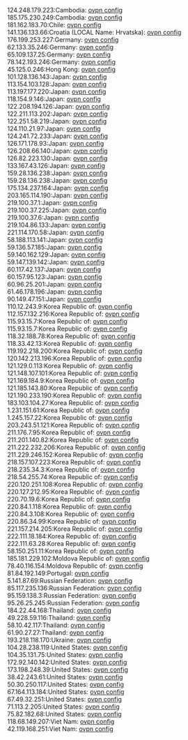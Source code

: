 124.248.179.223:Cambodia: [ovpn config](vpn/124_248_179_223.ovpn)  
185.175.230.249:Cambodia: [ovpn config](vpn/185_175_230_249.ovpn)  
181.162.183.70:Chile: [ovpn config](vpn/181_162_183_70.ovpn)  
141.136.133.66:Croatia (LOCAL Name: Hrvatska): [ovpn config](vpn/141_136_133_66.ovpn)  
176.199.253.227:Germany: [ovpn config](vpn/176_199_253_227.ovpn)  
62.133.35.246:Germany: [ovpn config](vpn/62_133_35_246.ovpn)  
65.109.137.25:Germany: [ovpn config](vpn/65_109_137_25.ovpn)  
78.142.193.246:Germany: [ovpn config](vpn/78_142_193_246.ovpn)  
45.125.0.246:Hong Kong: [ovpn config](vpn/45_125_0_246.ovpn)  
101.128.136.143:Japan: [ovpn config](vpn/101_128_136_143.ovpn)  
113.154.103.128:Japan: [ovpn config](vpn/113_154_103_128.ovpn)  
113.197.177.220:Japan: [ovpn config](vpn/113_197_177_220.ovpn)  
118.154.9.146:Japan: [ovpn config](vpn/118_154_9_146.ovpn)  
122.208.194.126:Japan: [ovpn config](vpn/122_208_194_126.ovpn)  
122.211.113.202:Japan: [ovpn config](vpn/122_211_113_202.ovpn)  
122.251.58.219:Japan: [ovpn config](vpn/122_251_58_219.ovpn)  
124.110.21.97:Japan: [ovpn config](vpn/124_110_21_97.ovpn)  
124.241.72.233:Japan: [ovpn config](vpn/124_241_72_233.ovpn)  
126.171.178.93:Japan: [ovpn config](vpn/126_171_178_93.ovpn)  
126.208.66.140:Japan: [ovpn config](vpn/126_208_66_140.ovpn)  
126.82.223.130:Japan: [ovpn config](vpn/126_82_223_130.ovpn)  
133.167.43.126:Japan: [ovpn config](vpn/133_167_43_126.ovpn)  
159.28.136.238:Japan: [ovpn config](vpn/159_28_136_238.ovpn)  
159.28.136.238:Japan: [ovpn config](vpn/159_28_136_238.ovpn)  
175.134.237.164:Japan: [ovpn config](vpn/175_134_237_164.ovpn)  
203.165.114.190:Japan: [ovpn config](vpn/203_165_114_190.ovpn)  
219.100.37.1:Japan: [ovpn config](vpn/219_100_37_1.ovpn)  
219.100.37.225:Japan: [ovpn config](vpn/219_100_37_225.ovpn)  
219.100.37.6:Japan: [ovpn config](vpn/219_100_37_6.ovpn)  
219.104.86.133:Japan: [ovpn config](vpn/219_104_86_133.ovpn)  
221.114.170.58:Japan: [ovpn config](vpn/221_114_170_58.ovpn)  
58.188.113.141:Japan: [ovpn config](vpn/58_188_113_141.ovpn)  
59.136.57.185:Japan: [ovpn config](vpn/59_136_57_185.ovpn)  
59.140.162.129:Japan: [ovpn config](vpn/59_140_162_129.ovpn)  
59.147.139.142:Japan: [ovpn config](vpn/59_147_139_142.ovpn)  
60.117.42.137:Japan: [ovpn config](vpn/60_117_42_137.ovpn)  
60.157.95.123:Japan: [ovpn config](vpn/60_157_95_123.ovpn)  
60.96.25.201:Japan: [ovpn config](vpn/60_96_25_201.ovpn)  
61.46.178.196:Japan: [ovpn config](vpn/61_46_178_196.ovpn)  
90.149.47.151:Japan: [ovpn config](vpn/90_149_47_151.ovpn)  
110.12.243.9:Korea Republic of: [ovpn config](vpn/110_12_243_9.ovpn)  
112.157.132.216:Korea Republic of: [ovpn config](vpn/112_157_132_216.ovpn)  
115.93.15.7:Korea Republic of: [ovpn config](vpn/115_93_15_7.ovpn)  
115.93.15.7:Korea Republic of: [ovpn config](vpn/115_93_15_7.ovpn)  
118.32.188.78:Korea Republic of: [ovpn config](vpn/118_32_188_78.ovpn)  
118.33.42.13:Korea Republic of: [ovpn config](vpn/118_33_42_13.ovpn)  
119.192.218.200:Korea Republic of: [ovpn config](vpn/119_192_218_200.ovpn)  
120.142.213.196:Korea Republic of: [ovpn config](vpn/120_142_213_196.ovpn)  
121.129.0.113:Korea Republic of: [ovpn config](vpn/121_129_0_113.ovpn)  
121.148.107.101:Korea Republic of: [ovpn config](vpn/121_148_107_101.ovpn)  
121.169.184.9:Korea Republic of: [ovpn config](vpn/121_169_184_9.ovpn)  
121.185.143.80:Korea Republic of: [ovpn config](vpn/121_185_143_80.ovpn)  
121.190.233.190:Korea Republic of: [ovpn config](vpn/121_190_233_190.ovpn)  
183.103.104.27:Korea Republic of: [ovpn config](vpn/183_103_104_27.ovpn)  
1.231.151.61:Korea Republic of: [ovpn config](vpn/1_231_151_61.ovpn)  
1.245.157.22:Korea Republic of: [ovpn config](vpn/1_245_157_22.ovpn)  
203.243.51.121:Korea Republic of: [ovpn config](vpn/203_243_51_121.ovpn)  
211.176.7.95:Korea Republic of: [ovpn config](vpn/211_176_7_95.ovpn)  
211.201.140.82:Korea Republic of: [ovpn config](vpn/211_201_140_82.ovpn)  
211.222.232.206:Korea Republic of: [ovpn config](vpn/211_222_232_206.ovpn)  
211.229.246.152:Korea Republic of: [ovpn config](vpn/211_229_246_152.ovpn)  
218.157.107.223:Korea Republic of: [ovpn config](vpn/218_157_107_223.ovpn)  
218.235.34.3:Korea Republic of: [ovpn config](vpn/218_235_34_3.ovpn)  
218.54.255.74:Korea Republic of: [ovpn config](vpn/218_54_255_74.ovpn)  
220.120.251.108:Korea Republic of: [ovpn config](vpn/220_120_251_108.ovpn)  
220.127.212.95:Korea Republic of: [ovpn config](vpn/220_127_212_95.ovpn)  
220.70.19.6:Korea Republic of: [ovpn config](vpn/220_70_19_6.ovpn)  
220.84.1.118:Korea Republic of: [ovpn config](vpn/220_84_1_118.ovpn)  
220.84.3.108:Korea Republic of: [ovpn config](vpn/220_84_3_108.ovpn)  
220.86.34.99:Korea Republic of: [ovpn config](vpn/220_86_34_99.ovpn)  
221.157.214.205:Korea Republic of: [ovpn config](vpn/221_157_214_205.ovpn)  
222.111.18.184:Korea Republic of: [ovpn config](vpn/222_111_18_184.ovpn)  
222.111.63.28:Korea Republic of: [ovpn config](vpn/222_111_63_28.ovpn)  
58.150.251.11:Korea Republic of: [ovpn config](vpn/58_150_251_11.ovpn)  
185.181.229.102:Moldova Republic of: [ovpn config](vpn/185_181_229_102.ovpn)  
78.40.116.154:Moldova Republic of: [ovpn config](vpn/78_40_116_154.ovpn)  
81.84.192.149:Portugal: [ovpn config](vpn/81_84_192_149.ovpn)  
5.141.87.69:Russian Federation: [ovpn config](vpn/5_141_87_69.ovpn)  
85.117.235.136:Russian Federation: [ovpn config](vpn/85_117_235_136.ovpn)  
95.159.138.3:Russian Federation: [ovpn config](vpn/95_159_138_3.ovpn)  
95.26.25.245:Russian Federation: [ovpn config](vpn/95_26_25_245.ovpn)  
184.22.44.168:Thailand: [ovpn config](vpn/184_22_44_168.ovpn)  
49.228.59.116:Thailand: [ovpn config](vpn/49_228_59_116.ovpn)  
58.10.42.117:Thailand: [ovpn config](vpn/58_10_42_117.ovpn)  
61.90.27.27:Thailand: [ovpn config](vpn/61_90_27_27.ovpn)  
193.218.118.170:Ukraine: [ovpn config](vpn/193_218_118_170.ovpn)  
104.28.238.119:United States: [ovpn config](vpn/104_28_238_119.ovpn)  
104.35.131.75:United States: [ovpn config](vpn/104_35_131_75.ovpn)  
172.92.140.142:United States: [ovpn config](vpn/172_92_140_142.ovpn)  
173.198.248.39:United States: [ovpn config](vpn/173_198_248_39.ovpn)  
38.42.243.61:United States: [ovpn config](vpn/38_42_243_61.ovpn)  
50.30.250.117:United States: [ovpn config](vpn/50_30_250_117.ovpn)  
67.164.113.184:United States: [ovpn config](vpn/67_164_113_184.ovpn)  
67.49.32.251:United States: [ovpn config](vpn/67_49_32_251.ovpn)  
71.113.2.205:United States: [ovpn config](vpn/71_113_2_205.ovpn)  
75.82.182.68:United States: [ovpn config](vpn/75_82_182_68.ovpn)  
118.68.149.207:Viet Nam: [ovpn config](vpn/118_68_149_207.ovpn)  
42.119.168.251:Viet Nam: [ovpn config](vpn/42_119_168_251.ovpn)  
